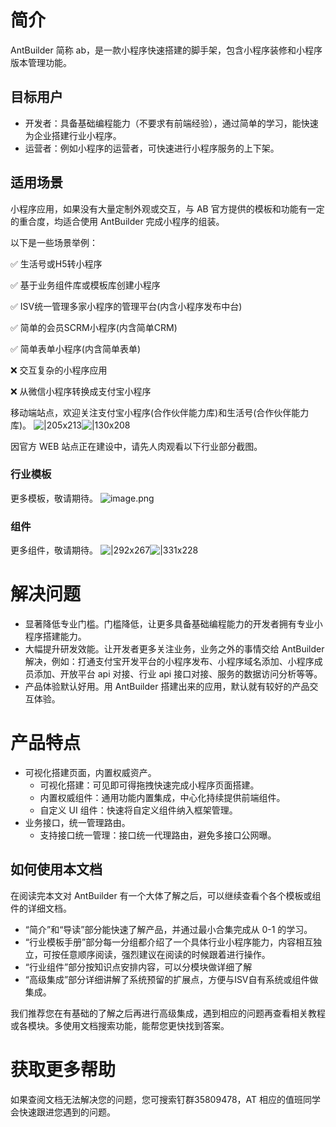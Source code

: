 # 简介
AntBuilder 简称 ab，是一款小程序快速搭建的脚手架，包含小程序装修和小程序版本管理功能。

## 目标用户

- 开发者：具备基础编程能力（不要求有前端经验），通过简单的学习，能快速为企业搭建行业小程序。
- 运营者：例如小程序的运营者，可快速进行小程序服务的上下架。

## 适用场景
小程序应用，如果没有大量定制外观或交互，与 AB 官方提供的模板和功能有一定的重合度，均适合使用 AntBuilder 完成小程序的组装。

以下是一些场景举例：

✅ 生活号或H5转小程序

✅ 基于业务组件库或模板库创建小程序

✅ ISV统一管理多家小程序的管理平台(内含小程序发布中台)

✅ 简单的会员SCRM小程序(内含简单CRM)

✅ 简单表单小程序(内含简单表单)

❌ 交互复杂的小程序应用

❌ 从微信小程序转换成支付宝小程序

移动端站点，欢迎关注支付宝小程序(合作伙伴能力库)和生活号(合作伙伴能力库)。
![|205x213](https://cdn.nlark.com/yuque/0/2021/png/245098/1614579738821-92946442-9611-4009-9aac-a37fbc37c78a.png#align=left&display=inline&height=213&margin=%5Bobject%20Object%5D&name=image.png&originHeight=1224&originWidth=1176&size=433888&status=done&style=none&width=205)![|130x208](https://cdn.nlark.com/yuque/0/2021/png/245098/1614579801129-4699aef6-6825-49a2-8c8d-bc9f0b1118fe.png#align=left&display=inline&height=208&margin=%5Bobject%20Object%5D&name=image.png&originHeight=726&originWidth=454&size=266102&status=done&style=none&width=130)

因官方 WEB 站点正在建设中，请先人肉观看以下行业部分截图。

### 行业模板
更多模板，敬请期待。
![image.png](https://cdn.nlark.com/yuque/0/2021/png/245098/1611734242966-ac6bde91-f209-42d5-a675-edeb1c4aaf5b.png#align=left&display=inline&height=442&margin=%5Bobject%20Object%5D&name=image.png&originHeight=884&originWidth=1994&size=1650103&status=done&style=none&width=997)

### 组件
更多组件，敬请期待。
![|292x267](https://cdn.nlark.com/yuque/0/2021/png/245098/1611739059412-6679b433-a129-4fe1-b0c4-10d42b355c79.png#align=left&display=inline&height=267&margin=%5Bobject%20Object%5D&name=image.png&originHeight=976&originWidth=1068&size=292113&status=done&style=none&width=292)![|331x228](https://cdn.nlark.com/yuque/0/2021/png/245098/1611739081959-1fd88a28-3f33-40d5-94d0-ace6c548f927.png#align=left&display=inline&height=228&margin=%5Bobject%20Object%5D&name=image.png&originHeight=688&originWidth=1000&size=183391&status=done&style=none&width=331)


# 解决问题

- 显著降低专业门槛。门槛降低，让更多具备基础编程能力的开发者拥有专业小程序搭建能力。
- 大幅提升研发效能。让开发者更多关注业务，业务之外的事情交给 AntBuilder 解决，例如：打通支付宝开发平台的小程序发布、小程序域名添加、小程序成员添加、开放平台 api 对接、行业 api 接口对接、服务的数据访问分析等等。
- 产品体验默认好用。用 AntBuilder 搭建出来的应用，默认就有较好的产品交互体验。

# 产品特点

- 可视化搭建页面，内置权威资产。
   - 可视化搭建：可见即可得拖拽快速完成小程序页面搭建。
   - 内置权威组件：通用功能内置集成，中心化持续提供前端组件。
   - 自定义 UI 组件：快速将自定义组件纳入框架管理。
- 业务接口，统一管理路由。
   - 支持接口统一管理：接口统一代理路由，避免多接口公网曝。

## 如何使用本文档
在阅读完本文对 AntBuilder 有一个大体了解之后，可以继续查看个各个模板或组件的详细文档。

- “简介”和“导读”部分能快速了解产品，并通过最小合集完成从 0-1 的学习。
- “行业模板手册”部分每一分组都介绍了一个具体行业小程序能力，内容相互独立，可按任意顺序阅读，强烈建议在阅读的时候跟着进行操作。
- “行业组件”部分按知识点安排内容，可以分模块做详细了解
- “高级集成”部分详细讲解了系统预留的扩展点，方便与ISV自有系统或组件做集成。

我们推荐您在有基础的了解之后再进行高级集成，遇到相应的问题再查看相关教程或各模块。多使用文档搜索功能，能帮您更快找到答案。

# 获取更多帮助
如果查阅文档无法解决您的问题，您可搜索钉群35809478，AT 相应的值班同学会快速跟进您遇到的问题。
